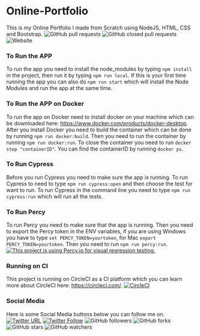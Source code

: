 # Online-Portfolio
This is my Online Portfolio I made from Scratch using NodeJS, HTML, CSS and Bootstrap.
![GitHub pull requests](https://img.shields.io/github/issues-pr/Dhaigh94/Online-Portfolio)
![GitHub closed pull requests](https://img.shields.io/github/issues-pr-closed/Dhaigh94/Online-Portfolio)
![Website](https://img.shields.io/website?url=https%3A%2F%2Fwww.davidhaighportfolio.com%2F)

### To Run the APP
To run the app you need to install the node_modules by typing ```npm install``` in the project, then run it by typing ```npm run local```. If this is your first time running the app you can also do ```npm run start``` which will install the Node Modules and run the app at the same time.

### To Run the APP on Docker
To run the app on Docker need to install docker on your machine which can be downloaded here: https://www.docker.com/products/docker-desktop. After you install Docker you need to build the container which can be done by running ```npm run docker:build```. Then you need to run the container by running ```npm run docker:run```. To close the container you need to run ```docker stop "containerID"```. You can find the containerID by running ```docker ps```.

### To Run Cypress
Before you run Cypress you need to make sure the app is running.
To run Cypress to need to type ```npm run cypress:open``` and then choose the test for want to run.
To run Cypress in the command line you need to type ```npm run cypress:run``` which will run all the tests.

### To Run Percy
To run Percy you need to make sure that the app is running.
Then you need to export the Percy token in the ENV variables, if you are using Windows you have to type ```set PERCY_TOKEN=yourtoken```, for Mac ```export PERCY_TOKEN=yourtoken```.
Then you need to run ```npm run percy:run```.
[![This project is using Percy.io for visual regression testing.](https://percy.io/static/images/percy-badge.svg)](https://percy.io/Davids-Stuff/Online-Portfolio)

### Running on CI
This project is running on CircleCI as a CI platform which you can learn more about CircleCI here: https://circleci.com/.
[![CircleCI](https://circleci.com/gh/Dhaigh94/Online-Portfolio.svg?style=shield)](https://circleci.com/gh/Dhaigh94/Online-Portfolio)

### Social Media
Here is some Social Media buttons below you can follow me on.
[![Twitter URL](https://img.shields.io/twitter/url/http/shields.io.svg?style=social&style=plastic)](https://twitter.com/BugDevilDavid)
[![Twitter Follow](https://img.shields.io/twitter/follow/BugDevilDavid.svg?style=social)](https://twitter.com/BugDevilDavid)
![GitHub followers](https://img.shields.io/github/followers/Dhaigh94?style=social)
![GitHub forks](https://img.shields.io/github/forks/Dhaigh94/Online-Portfolio?style=social)
![GitHub stars](https://img.shields.io/github/stars/Dhaigh94/Online-Portfolio?style=social)
![GitHub watchers](https://img.shields.io/github/watchers/Dhaigh94/Online-Portfolio?style=social)